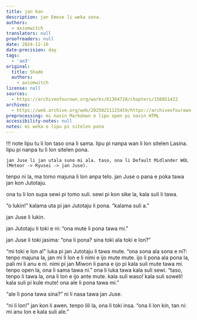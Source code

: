 ```yaml
---
title: jan kon
description: jan Emese li weka sona.
authors:
  - axiomwitch
translators: null
proofreaders: null
date: 2024-12-16
date-precision: day
tags:
  - 'ao3'
original:
  title: Shade
  authors:
    - axiomwitch
license: null
sources:
  - https://archiveofourown.org/works/61364728/chapters/156851422
archives:
  - https://web.archive.org/web/20250211125459/https://archiveofourown.org/works/61364728/chapters/156851422
preprocessing: mi nasin Markdown e lipu open pi nasin HTML
accessibility-notes: null
notes: mi weka e lipu pi sitelen pona
---
```


!!! note
    lipu tu li lon taso ona li sama. lipu pi nanpa wan li lon sitelen Lasina. lipu pi nanpa tu li lon sitelen pona.

    jan Juse li jan utala suno mi ala. taso, ona li Default Midlander WOL (Meteor -> Ryusei -> jan Juse).

tenpo ni la, ma tomo majuna li lon anpa telo. jan Juse o pana e poka tawa jan kon Jutotaju.

ona tu li lon supa sewi pi tomo suli. sewi pi kon sike la, kala suli li tawa.

“o lukin!” kalama uta pi jan Jutotaju li pona. “kalama suli a.”

jan Juse li lukin.

jan Jutotaju li toki e ni: “ona mute li pona tawa mi.”

jan Juse li toki jasima: “ona li pona? sina toki ala toki e lon?”

“mi toki e lon a!” luka pi jan Jutotaju li tawa mute. “ona sona ala sona e ni?: tenpo majuna la, jan mi li lon e li nimi e ijo mute mute. ijo li pona ala pona la, pali mi li anu e ni. nimi pi jan Miwon li pana e ijo pi kala suli mute tawa mi. tenpo open la, ona li sama tawa ni.” ona li luka tawa kala suli sewi. “taso, tenpo li tawa la, ona li lon e ijo ante mute. kala suli waso! kala suli soweli! kala suli pi kule mute! ona ale li pona tawa mi.”

“ale li pona tawa sina?” ni li nasa tawa jan Juse.

“ni li lon!” jan kon li awen. tenpo lili la, ona li toki insa. “ona li lon kin, tan ni: mi anu lon e kala suli ale.”